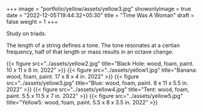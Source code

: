 +++
image = "portfolio/yellow/assets/yellow3.jpg"
showonlyimage = true
date = "2022-12-05T19:44:32+05:30"
title = "Time Was A Woman"
draft = false
weight = 1
+++

Study on triads.
<!--more-->

The length of a string defines a tone. The tone resonates at a certian frequency, half of that length or mass results in an octave change.

{{< figure src="../assets/yellow2.jpg" title="Black Hole: wood, foam, paint. 10 x 11 x 6 in. 2022" >}}
{{< figure src="../assets/yellow1.jpg" title="Banana: wood, foam, paint. 17 x 8 x 4 in. 2022" >}}
{{< figure src="../assets/yellow3.jpg" title="Blue: wood, foam, paint. 8 x 11 x 5.5 in. 2022" >}}
{{< figure src="../assets/yellow4.jpg" title="Tent: wood, foam, paint. 5.5 x 11.5 x 7 in. 2022" >}}
{{< figure src="../assets/yellow5.jpg" title="Yellow5: wood, foam, paint. 5.5 x 8 x 3.5 in. 2022" >}}
